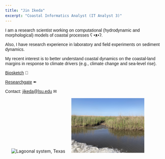 ```yaml
---
title: "Jin Ikeda"
excerpt: "Coastal Informatics Analyst (IT Analyst 3)"
---
```


<p style="font-family:arial">
  I am a research scientist working on computational (hydrodynamic and morphological) models of coastal processes ʕ •ᴥ•ʔ.
</p>
<p style="font-family:arial">
  Also, I have research experience in laboratory and field experiments on sediment dynamics. </p>
<p style="font-family:arial">
  My recent interest is to better understand coastal dynamics on the coastal-land margins in response to climate drivers (e.g., climate change and sea-level rise). 
</p>

<p style="font-family:arial">
  <a href="/assets/images/Ikeda_Biosketch.pdf">Biosketch</a> &#128195; </p>
<p style="font-family:arial">
  <a href="https://www.researchgate.net/profile/Jin-Ikeda" target="blank">Researchgate</a> &#10002; </p>
<p style="font-family:arial">
  Contact: <a href = "mailto:jikeda@lsu.edu">jikeda@lsu.edu</a> &#9993; </p>
                                                     
<img src="/assets/images/North Padre Island TX.JPG" alt="Lagoonal system, Texas" width="47%" height="47%" hspace="20px"><img src="/assets/images/Coastal Wetland LA.JPEG" alt="Deltaic system, Louisiana" width="47%" height="47%">

  
<!--[Biosketch](/assets/images/Ikeda_Biosketch.pdf)&#128195; [Researchgate](https://www.researchgate.net/profile/Jin-Ikeda)&#10002; Contact: [jikeda@lsu.edu](mailto:jikeda@lsu.edu)&#9993;--!>
